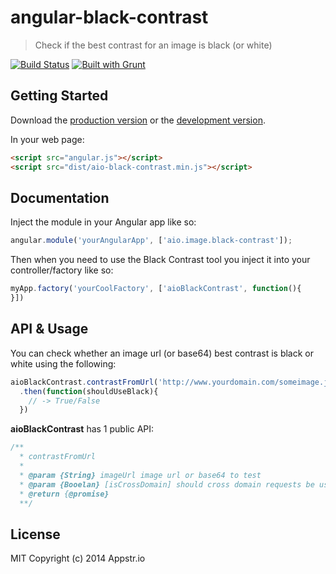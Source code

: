 # angular-black-contrast
> Check if the best contrast for an image is black (or white)

[![Build Status](https://travis-ci.org/appstrio/angular-black-contrast.png?branch=master)](https://travis-ci.org/appstrio/angular-black-contrast)
[![Built with Grunt](https://cdn.gruntjs.com/builtwith.png)](http://gruntjs.com/)

## Getting Started

Download the [production version][min] or the [development version][max].

In your web page:

```html
<script src="angular.js"></script>
<script src="dist/aio-black-contrast.min.js"></script>
```

## Documentation

Inject the module in your Angular app like so:
```js
angular.module('yourAngularApp', ['aio.image.black-contrast']);
```

Then when you need to use the Black Contrast tool you inject it into your controller/factory like so:
```js
myApp.factory('yourCoolFactory', ['aioBlackContrast', function(){
}])
```

## API & Usage

You can check whether an image url (or base64) best contrast is black or white using the following:
```js
aioBlackContrast.contrastFromUrl('http://www.yourdomain.com/someimage.jpg')
  .then(function(shouldUseBlack){
    // -> True/False
  })
```

**aioBlackContrast** has 1 public API:

```js
/**
  * contrastFromUrl
  *
  * @param {String} imageUrl image url or base64 to test
  * @param {Booelan} [isCrossDomain] should cross domain requests be used
  * @return {@promise}
  **/
```

## License
MIT Copyright (c) 2014 Appstr.io

[min]: https://raw.github.com/appstrio/angular-black-contrast/master/dist/angular-black-contrast.min.js
[max]: https://raw.github.com/appstrio/angular-black-contrast/master/dist/angular-black-contrast.js
